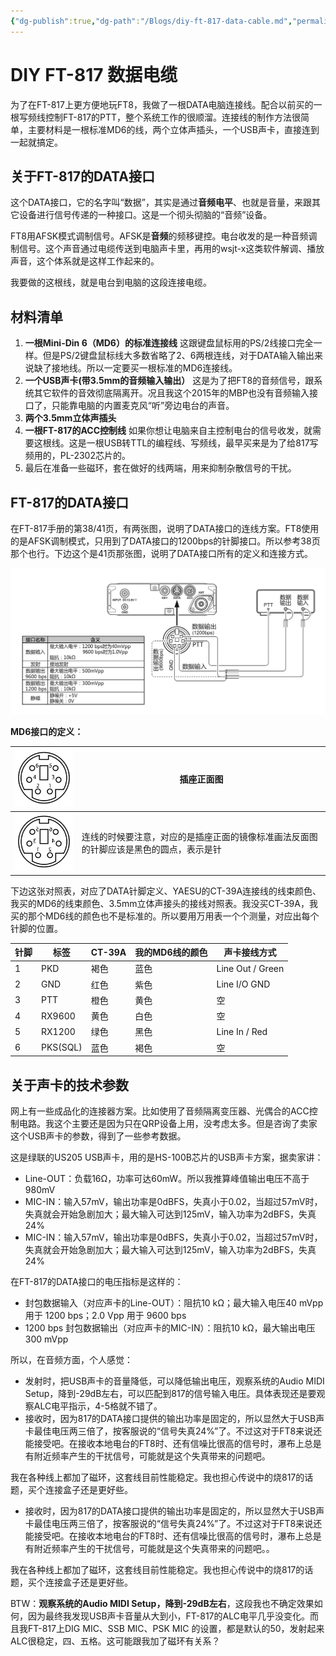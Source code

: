 ```yaml
---
{"dg-publish":true,"dg-path":"/Blogs/diy-ft-817-data-cable.md","permalink":"//Blogs/diy-ft-817-data-cable/","title":"DIY FT-817  数据电缆","tags":["ham","FT8","daily","FT-817"],"noteIcon":"","created":"2018-07-10","updated":"2025-03-10"}
---
```



# DIY FT-817 数据电缆

为了在FT-817上更方便地玩FT8，我做了一根DATA电脑连接线。配合以前买的一根写频线控制FT-817的PTT，整个系统工作的很顺溜。连接线的制作方法很简单，主要材料是一根标准MD6的线，两个立体声插头，一个USB声卡，直接连到一起就搞定。

## 关于FT-817的DATA接口

这个DATA接口，它的名字叫“数据”，其实是通过**音频电平**、也就是音量，来跟其它设备进行信号传递的一种接口。这是一个彻头彻脑的“音频”设备。

FT8用AFSK模式调制信号。AFSK是**音频**的频移键控。电台收发的是一种音频调制信号。这个声音通过电缆传送到电脑声卡里，再用的wsjt-x这类软件解调、播放声音，这个体系就是这样工作起来的。

我要做的这根线，就是电台到电脑的这段连接电缆。

## 材料清单

1. **一根Mini-Din 6（MD6）的标准连接线** 这跟键盘鼠标用的PS/2线接口完全一样。但是PS/2键盘鼠标线大多数省略了2、6两根连线，对于DATA输入输出来说缺了接地线。所以一定要买一根标准的MD6连接线。
2. **一个USB声卡(带3.5mm的音频输入输出）** 这是为了把FT8的音频信号，跟系统其它软件的音效彻底隔离开。况且我这个2015年的MBP也没有音频输入接口了，只能靠电脑的内置麦克风“听”旁边电台的声音。
3. **两个3.5mm立体声插头**
4. **一根FT-817的ACC控制线** 如果你想让电脑来自主控制电台的信号收发，就需要这根线。这是一根USB转TTL的编程线、写频线，最早买来是为了给817写频用的，PL-2302芯片的。
5. 最后在准备一些磁环，套在做好的线两端，用来抑制杂散信号的干扰。

## FT-817的DATA接口

在FT-817手册的第38/41页，有两张图，说明了DATA接口的连线方案。FT8使用的是AFSK调制模式，只用到了DATA接口的1200bps的针脚接口。所以参考38页那个也行。下边这个是41页那张图，说明了DATA接口所有的定义和连接方式。


![FT-817 DATA接口定义](/img/user/assets/diy-ft-817-data-cable.png)


**MD6接口的定义：**

| ![插座正面](/img/user/assets/diy-ft-817-data-cable-1.png) | 插座正面图                                       |
| --------------------------------------- | ------------------------------------------- |
| ![插座镜像](/img/user/assets/diy-ft-817-data-cable-2.png) | 连线的时候要注意，对应的是插座正面的镜像标准画法反面图的针脚应该是黑色的圆点，表示是针 |

下边这张对照表，对应了DATA针脚定义、YAESU的CT-39A连接线的线束颜色、我买的MD6的线束颜色、3.5mm立体声接头的接线对照表。我没买CT-39A，我买的那个MD6线的颜色也不是标准的。所以要用万用表一个个测量，对应出每个针脚的位置。

| 针脚 | 标签 | CT-39A | 我的MD6线的颜色 | 声卡接线方式 |
| --- | --- | --- | --- | --- |
| 1 | PKD | 褐色 | 蓝色 | Line Out / Green |
| 2 | GND | 红色 | 紫色 | Line I/O GND |
| 3 | PTT | 橙色 | 黄色 | 空 |
| 4 | RX9600 | 黄色 | 白色 | 空 |
| 5 | RX1200 | 绿色 | 黑色 | Line In / Red |
| 6 | PKS(SQL) | 蓝色 | 褐色 | 空 |

## 关于声卡的技术参数

网上有一些成品化的连接器方案。比如使用了音频隔离变压器、光偶合的ACC控制电路。我这个主要还是因为只在QRP设备上用，没考虑太多。但是咨询了卖家这个USB声卡的参数，得到了一些参考数据。

这是绿联的US205 USB声卡，用的是HS-100B芯片的USB声卡方案，据卖家讲：

- Line-OUT：负载16Ω，功率可达60mW。所以我推算峰值输出电压不高于980mV
- MIC-IN：输入57mV，输出功率是0dBFS，失真小于0.02，当超过57mV时，失真就会开始急剧加大；最大输入可达到125mV，输入功率为2dBFS，失真24%
- MIC-IN：输入57mV，输出功率是0dBFS，失真小于0.02，当超过57mV时，失真就会开始急剧加大；最大输入可达到125mV，输入功率为2dBFS，失真24%

在FT-817的DATA接口的电压指标是这样的：

- 封包数据输入（对应声卡的Line-OUT）：阻抗10 kΩ；最大输入电压40 mVpp 用于 1200 bps；2.0 Vpp 用于 9600 bps
- 1200 bps 封包数据输出（对应声卡的MIC-IN）：阻抗10 kΩ，最大输出电压300 mVpp

所以，在音频方面，个人感觉：

- 发射时，把USB声卡的音量降低，可以降低输出电压，观察系统的Audio MIDI Setup，降到-29dB左右，可以匹配到817的信号输入电压。具体表现还是要观察ALC电平指示，4-5格就不错了。
- 接收时，因为817的DATA接口提供的输出功率是固定的，所以显然大于USB声卡最佳电压两三倍了，按客服说的“信号失真24%”了。不过这对于FT8来说还能接受吧。在接收本地电台的FT8时、还有信噪比很高的信号时，瀑布上总是有附近频率产生的干扰信号，可能就是这个失真带来的问题吧。

我在各种线上都加了磁环，这套线目前性能稳定。我也担心传说中的烧817的话题，买个连接盒子还是更好些。

- 接收时，因为817的DATA接口提供的输出功率是固定的，所以显然大于USB声卡最佳电压两三倍了，按客服说的“信号失真24%”了。不过这对于FT8来说还能接受吧。在接收本地电台的FT8时、还有信噪比很高的信号时，瀑布上总是有附近频率产生的干扰信号，可能就是这个失真带来的问题吧。。

我在各种线上都加了磁环，这套线目前性能稳定。我也担心传说中的烧817的话题，买个连接盒子还是更好些。

BTW：**观察系统的Audio MIDI Setup，降到-29dB左右**，这段我也不确定效果如何，因为最终我发现USB声卡音量从大到小，FT-817的ALC电平几乎没变化。而且我FT-817上DIG MIC、SSB MIC、PSK MIC 的设置，都是默认的50，发射起来ALC很稳定，四、五格。这可能跟我加了磁环有关系？

